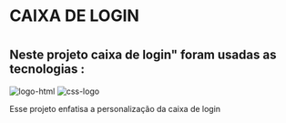 <h1>CAIXA DE LOGIN<H1/>
<h2>Neste projeto caixa de login" foram usadas as tecnologias :</h2>
 <img src="https://img.shields.io/badge/HTML5-E34F26?style=for-the-badge&logo=html5&logoColor=white" alt="logo-html" />
 <img src="https://img.shields.io/badge/CSS3-1572B6?style=for-the-badge&logo=css3&logoColor=white" alt="css-logo" />
 <br>
 <p>Esse projeto enfatisa a personalização da caixa de login</p>
 <br>
 
